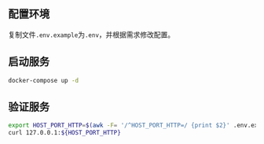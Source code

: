 ## 配置环境

复制文件`.env.example`为`.env`，并根据需求修改配置。

## 启动服务

```bash
docker-compose up -d
```

## 验证服务

```bash
export HOST_PORT_HTTP=$(awk -F= '/^HOST_PORT_HTTP=/ {print $2}' .env.example.example)
curl 127.0.0.1:${HOST_PORT_HTTP}
```
